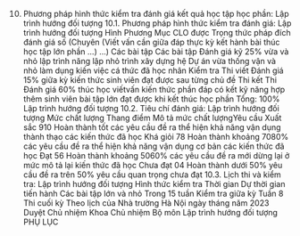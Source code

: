 10. Phương pháp hình thức kiểm tra đánh giá kết quả học tập học phần: Lập trình hướng đối tượng
10.1. Phương pháp hình thức kiểm tra đánh giá: Lập trình hướng đối tượng Hình Phương Mục CLO được Trọng thức pháp đích đánh giá số (Chuyên (Viết vấn cần giữa đáp thực kỳ kết hành bài thúc học tập lớn phần ...) ...) Các bài tập Các bài tập Đánh giá kỹ 25% vừa và nhỏ lập trình năng lập nhỏ trình xây dựng hệ Dự án vừa thống vận và nhỏ làm dụng kiến việc cá thức đã học nhân Kiểm tra Thi viết Đánh giá 15% giữa kỳ kiến thức sinh viên đạt được sau từng chủ đề Thi kết Thi Đánh giá 60% thúc học viếtvấn kiến thức phần đáp có kết kỹ năng hợp thêm sinh viên bài tập lớn đạt được khi kết thúc học phần Tổng: 100% Lập trình hướng đối tượng 10.2. Tiêu chí đánh giá: Lập trình hướng đối tượng Mức chất lượng Thang điểm Mô tả mức chất lượngYêu cầu Xuất sắc 910 Hoàn thành tốt các yêu cầu đề ra thể hiện khả năng vận dụng thành thạo các kiến thức đã học
Khá giỏi 78 Hoàn thành khoảng 7080% các yêu cầu đề ra thể hiện khả năng vận dụng cơ bản các kiến thức đã học
Đạt 56 Hoàn thành khoảng 5060% các yêu cầu đề ra mới dừng lại ở mức mô tả lại kiến thức đã học
Chưa đạt 04 Hoàn thành dưới 50% yêu cầu đề ra trên 50% yêu cầu quan trọng chưa đạt
10.3. Lịch thi và kiểm tra: Lập trình hướng đối tượng Hình thức kiểm tra Thời gian Dự thời gian tiến hành Các bài tập lớn và nhỏ Trong 15 tuần
Kiểm tra giữa kỳ Tuần 8
Thi cuối kỳ Theo lịch của Nhà trường
Hà Nội ngày tháng năm 2023 Duyệt Chủ nhiệm Khoa Chủ nhiệm Bộ môn Lập trình hướng đối tượng
PHỤ LỤC
